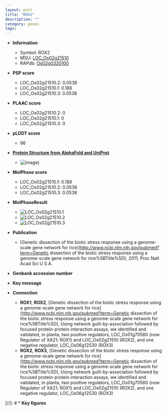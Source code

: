 ```yaml
---
layout: post
title: "ROX2"
description: ""
category: genes
tags: 
---
```


* **Information**  
    + Symbol: ROX2  
    + MSU: [LOC_Os02g21510](http://rice.plantbiology.msu.edu/cgi-bin/ORF_infopage.cgi?orf=LOC_Os02g21510)  
    + RAPdb: [Os02g0320100](http://rapdb.dna.affrc.go.jp/viewer/gbrowse_details/irgsp1?name=Os02g0320100)  

* **PSP score**  
    + LOC_Os02g21510.2: 0.0538 
    + LOC_Os02g21510.1: 0.188 
    + LOC_Os02g21510.3: 0.0538 

* **PLAAC score**  
    + LOC_Os02g21510.2: 0 
    + LOC_Os02g21510.1: 0 
    + LOC_Os02g21510.3: 0 

* **pLDDT score**
    + 86

* **[Protein Structure from AlphaFold and UniProt](https://www.uniprot.org/uniprotkb/Q6EQW4/entry#structure)**
    + ![image](https://ricepsp.github.io/images/Q6/AF-Q6EQW4-F1.png))

* **MolPhase score**
    + LOC_Os02g21510.1: 0.188
    + LOC_Os02g21510.2: 0.0538
    + LOC_Os02g21510.3: 0.0538

* **MolPhaseResult**
    + ![LOC_Os02g21510.1](https://ricepsp.github.io/pictures/LOC_Os02g/LOC_Os02g21510.1.png)
    + ![LOC_Os02g21510.2](https://ricepsp.github.io/pictures/LOC_Os02g/LOC_Os02g21510.2.png)
    + ![LOC_Os02g21510.3](https://ricepsp.github.io/pictures/LOC_Os02g/LOC_Os02g21510.3.png)

* **Publication**  
    + [Genetic dissection of the biotic stress response using a genome-scale gene network for rice](http://www.ncbi.nlm.nih.gov/pubmed?term=Genetic dissection of the biotic stress response using a genome-scale gene network for rice%5BTitle%5D), 2011, Proc Natl Acad Sci U S A.

* **Genbank accession number**  

* **Key message**  

* **Connection**  
    + __ROX1__, __ROX2__, [Genetic dissection of the biotic stress response using a genome-scale gene network for rice](http://www.ncbi.nlm.nih.gov/pubmed?term=Genetic dissection of the biotic stress response using a genome-scale gene network for rice%5BTitle%5D), Using network guilt-by-association followed by focused protein-protein interaction assays, we identified and validated, in planta, two positive regulators, LOC_Os01g70580 (now Regulator of XA21; ROX1) and LOC_Os02g21510 (ROX2), and one negative regulator, LOC_Os06g12530 (ROX3)
    + __ROX2__, __ROX3__, [Genetic dissection of the biotic stress response using a genome-scale gene network for rice](http://www.ncbi.nlm.nih.gov/pubmed?term=Genetic dissection of the biotic stress response using a genome-scale gene network for rice%5BTitle%5D), Using network guilt-by-association followed by focused protein-protein interaction assays, we identified and validated, in planta, two positive regulators, LOC_Os01g70580 (now Regulator of XA21; ROX1) and LOC_Os02g21510 (ROX2), and one negative regulator, LOC_Os06g12530 (ROX3)

[//]: # * **Key figures**  


